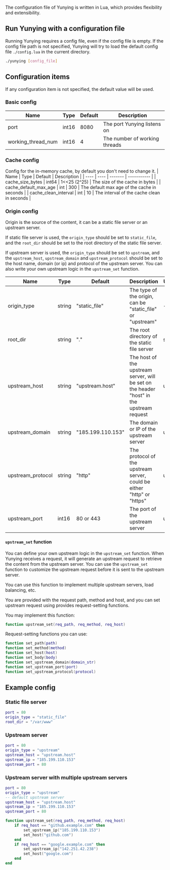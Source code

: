 The configuration file of Yunying is written in Lua, which provides flexibility and extensibility.

## Run Yunying with a configuration file
Running Yunying requires a config file, even if the config file is empty. If the config file path is not specified, Yunying will try to load the default config file `./config.lua` in the current directory.

```bash
./yunying [config_file]
```

## Configuration items
If any configuration item is not specified, the default value will be used.

### Basic config

| Name | Type | Default | Description |
| ---- | ---- | ------- | ----------- |
| port | int16 | 8080 | The port Yunying listens on |
| working_thread_num | int16 | 4 | The number of working threads |

### Cache config
Config for the in-memory cache, by default you don't need to change it.
| Name | Type | Default | Description |
| ---- | ---- | ------- | ----------- |
| cache_size_bytes | int64 | 1<<25 (2^25) | The size of the cache in bytes |
| cache_default_max_age | int | 300 | The default max age of the cache in seconds |
| cache_clean_interval | int | 10 | The interval of the cache clean in seconds |

### Origin config
Origin is the source of the content, it can be a static file server or an upstream server.

If static file server is used, the `origin_type` should be set to `static_file`, and the `root_dir` should be set to the root directory of the static file server.

If upstream server is used, the `origin_type` should be set to `upstream`, and the `upstream_host`, `upstream_domain` and `upstream_protocol` should be set to the host name, domain (or ip) and protocol of the upstream server. You can also write your own upstream logic in the `upstream_set` function.

| Name | Type | Default | Description | Used For |
| ---- | ---- | ------- | ----------- | ------- |
| origin_type | string | "static_file" | The type of the origin, can be "static_file" or "upstream" | - |
| root_dir | string | "." | The root directory of the static file server | static_file |
| upstream_host | string | "upstream.host" | The host of the upstream server, will be set on the header "host" in the upstream request | upstream |
| upstream_domain | string | "185.199.110.153" | The domain or IP of the upstream server | upstream |
| upstream_protocol | string | "http" | The protocol of the upstream server, could be either "http" or "https" | upstream |
| upstream_port | int16 | 80 or 443 | The port of the upstream server | upstream |

#### `upstream_set` function
You can define your own upstream logic in the `upstream_set` function. When Yunying receives a request, it will generate an upstream request to retrieve the content from the upstream server. You can use the `upstream_set` function to customize the upstream request before it is sent to the upstream server.

You can use this function to implement multiple upstream servers, load balancing, etc.

You are provided with the request path, method and host, and you can set upstream request using provides request-setting functions.

You may implement this function:
```lua
function upstream_set(req_path, req_method, req_host)
```

Request-setting functions you can use:
```lua
function set_path(path)
function set_method(method)
function set_host(host)
function set_body(body)
function set_upstream_domain(domain_str)
function set_upstream_port(port)
function set_upstream_protocol(protocol)
```

## Example config
### Static file server
```lua
port = 80
origin_type = "static_file"
root_dir = "/var/www"
```

### Upstream server
```lua
port = 80
origin_type = "upstream"
upstream_host = "upstream.host"
upstream_ip = "185.199.110.153"
upstream_port = 80
```

### Upstream server with multiple upstream servers
```lua
port = 80
origin_type = "upstream"
-- default upstream server
upstream_host = "upstream.host"
upstream_ip = "185.199.110.153"
upstream_port = 80

function upstream_set(req_path, req_method, req_host)
    if req_host == "github.example.com" then
        set_upstream_ip("185.199.110.153")
        set_host("github.com")
    end
    if req_host == "google.example.com" then
        set_upstream_ip("142.251.42.238")
        set_host("google.com")
    end
end
```